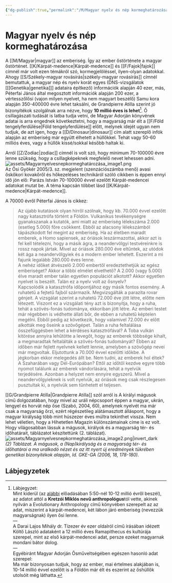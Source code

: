 ```yaml
---
{"dg-publish":true,"permalink":"/M/Magyar nyelv és nép kormeghatározása/","title":"Magyar nyelv és nép kormeghatározása","created":"2023-10-14T06:06","updated":"2024-10-25T22:42"}
---
```



# Magyar nyelv és nép kormeghatározása

A [[M/Magyar\|magyar]] az emberiség. Így az ember őstörténete a magyar őstörténet. [[K/Kárpát-medence\|Kárpát-medence]] és [[F/Fajok\|fajok]] címnél már volt ezen témákról szó, kormegjelöléssel, ilyen-olyan adatokkal.  
Ahogy [[S/Székely-magyar rovásírás\|székely-magyar rovásírás]] címnél bemutattuk, a magyar nép és nyelv korát egyes (DNS-vizsgálatok \[[[Genetika\|genetika]]\] adataira építkező) információk alapján 40 ezer, más, Péterfai János által megosztott információk alapján 200 ezer, a vértesszőlősi (vajon milyen nyelvet, ha nem magyart beszélő) Samu kora alapján 350-400000 évre lehet taksálni, de Grandpierre Atilla szerint jó bizonyítékok szolgálnak arra nézve, hogy **10 millió éves is lehet**[^1]. Ő csillagászati tudását is latba tudja vetni, de Magyar Adorján könyvének adatai is arra engednek következtetni, hogy a magyarság már élt a [[F/Föld tengelyferdülése\|Föld tengelyferdülése]] előtt, melynek idejét ugyan nem tudjuk, de azt igen, hogy a [[D/Dinosaur\|dinosaur]] cím alatt szereplő infók alapján az emberiség már együtt élhetett a hüllőkkel. Tehát vagy 50-60 milliós éves, vagy a hüllők kissé/sokkal később haltak ki.  

Arról [[Z/Zodiac\|zodiac]] címnél is volt szó, hogy minimum 70-100000 évre lenne szükség, hogy a csillagképeknek megfelelő nevet lehessen adni.  
![assets/Magyarnyelvesnepkormeghatározása_image1.png](/img/user/M/assets/Magyarnyelvesnepkormeghat%C3%A1roz%C3%A1sa_image1.png)  
Az Ősi Gyökér 2005/3. sz. megjelent (szenzációszámba menő) avasi őskőkori kovakőről és hőkezeléses technikáról szóló cikkben is éppen ennyi idő jön elő: Parázs István 70-100000 évvel ezelőtt Kárpát-medencei adatokat mutat be. A téma kapcsán többet lásd [[K/Kárpát-medence\|Kárpát-medence]].  

A 70000 évről Péterfai János is cikkez:  
> Az újabb kutatások olyan hírről szólnak, hogy kb. 70.000 évvel ezelőtt nagy katasztrófa történt a Földön. Vulkanikus tevékenységre gyanakszanak a kutatók, ami miatt az emberiség lélekszáma 2.000 (esetleg 5.000) főre csökkent. Ebből az alacsony lélekszámból tápászkodott fel megint az emberiség. Ha az életben maradt emberek, a Homo sapiensek, az óriások leszármazottai, akkor azt is fel kell tételezni, hogy a másik ágra, a neandervölgyi testvéreinkre is rossz napok jártak. Mivel az óriások 280.000 éve eltűntek, az utódok két ága a neandervölgyiek és a modern ember lehetett. Eszerint a mi fajunk legalább 280.000 éves lenne.  
> A nehéz időket átvészelő 2.000 embertől eredeztethetjük az egész emberiséget? Akkor a többi elmélet elvethető? A 2.000 (vagy 5.000) élve maradt ember talán egyetlen populációt alkotott? Akkor egyetlen nyelvet is beszélt. Talán ez a nyelv volt az ősnyelv?  
> Kapcsolódik a katasztrófa időpontjához egy másik fontos esemény. A ruhatetű a fejtetű fajból származik. Megvizsgálták a parazita rovar génjeit. A vizsgálat szerint a ruhatetű 72.000 éve jött létre, előtte nem létezett. Viszont ez a vizsgálati tény azt is bizonyítja, hogy a ruha, tehát a szövés-fonás tudománya, ekkoriban jött létre. Az emberi testet már régebben is védhette állati bőr, de ebben a ruhatetű képtelen megélni. Ebből pedig az következik, hogy valamivel 72.000 év előtt alkották meg őseink a szövőgépet. Talán a ruha feltalálása összefüggésben lehet a kérdéses katasztrófával? A Toba vulkán kitörése annyira lehűtötte a levegőt, hogy az emberek többsége kihalt, a megmaradtak feltalálták a szövés-fonás tudományát? Ebben az időben már fejlett nyelvnek kellett lennie, amelyben a szövőgép nevei már megvoltak. Eljutottunk a 70.000 évvel ezelőtti időkbe. A jégkorban ekkor melegedés állt be. Nem tudni, az emberek hol éltek? A Szaharában vagy Dél-Európában? Ettől az időtől kezdve egyre több nyomot találunk az emberek vándorlására, tehát a nyelvük terjedésére. Azonban a helyzet nem ennyire egyszerű. Mivel a neandervölgyieknek is volt nyelvük, az óriások meg csak részlegesen pusztultak ki, a nyelvük sem tűnhetett el teljesen.  

[[G/Grandpierre Atilla\|Grandpierre Atilla]] szól arról is A királyi mágusok című dolgozatában, hogy mivel az uráli népcsoport éppen a magyar, ukrán, lengyel és horvát nép őse (Szabó, 2004, 60), amelynek nyelvét ma már csak a magyarság őrzi, ezért régészetileg alátámasztott álláspont, hogy a magyar királyság több mint húszezer éves múltra tekinthet vissza. Nem lehet véletlen, hogy a Hihetetlen Magazin különszámainak címe is ez volt.  
Hogy világosabban lássuk a mágusok, királyok és a magyarság tér- és időhatárait, táblázatot készítettünk (2. táblázat).  
![assets/Magyarnyelvesnepkormeghatározása_image2.png|invert_dark](/img/user/M/assets/Magyarnyelvesnepkormeghat%C3%A1roz%C3%A1sa_image2.png)  
*(2) Táblázat. A mágusok, a (Nap)királyság és a magyarság tér- és időhatárai a ma uralkodó nézet és az itt nyert új eredmények tükrében genetikai bizonyítékok alapján, ld. GKE-GA (2006, 18, 178-180).*  

## Lábjegyzetek

[^1]: Lábjegyzet:  
Mint kiderül (az [alábbi](https://youtu.be/CZwvyvBjM3o) előadásában 5:50-nél 10-12 millió évről beszél), az adatot attól a **Kretzói Miklós nevű anthropológus**tól vette, akinek nyilván a Evolutionary Anthropology című könyvében szerepelt az az adat, miszerint a kárpát-medencei, két lábon járó emberiség (nevezzük magyarságnak) ilyen ősi lenne.  
—  
A Darai Lajos Mihály dr. Tízezer év ezer oldalról című írásában idézett Költő László adataként a 12 millió éves Ramapithecus és kultúrája szerepel, mint az első kárpát-medencei adat, persze ezeket magyarnak mondani bátor dolog.  
—  
Egyébiránt Magyar Adorján Ősműveltségében egészen hasonló adat szerepel:  
Ma már bizonyosan tudjuk, hogy az ember, mai értelmes alakjában is, 10-14 millió évvel ezelőtt is a Földön már élt és eszerint az őshüllők utolsóit még láthatta.  